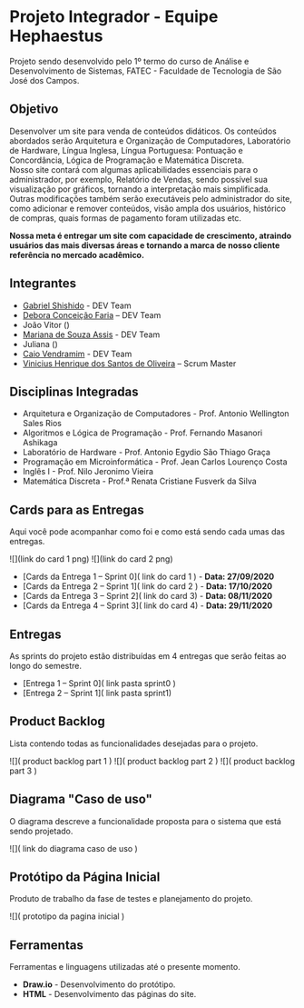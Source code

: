 # Projeto Integrador - Equipe Hephaestus
Projeto sendo desenvolvido pelo 1º termo do curso de Análise e Desenvolvimento de Sistemas, FATEC - Faculdade de Tecnologia de São José dos Campos.

## Objetivo
Desenvolver um site para venda de conteúdos didáticos. Os conteúdos abordados serão Arquitetura e Organização de Computadores, Laboratório de Hardware, Língua Inglesa, Língua Portuguesa: Pontuação e Concordância, Lógica de Programação e Matemática Discreta.  
Nosso site contará com algumas aplicabilidades essenciais para o administrador, por exemplo, Relatório de Vendas, sendo possível sua visualização por gráficos, tornando a interpretação mais simplificada. Outras modificações também serão executáveis pelo administrador do site, como adicionar e remover conteúdos, visão ampla dos usuários, histórico de compras, quais formas de pagamento foram utilizadas etc. 

**Nossa meta é entregar um site com capacidade de crescimento, atraindo usuários das mais diversas áreas e tornando a marca de nosso cliente referência no mercado acadêmico.**

## Integrantes
- [Gabriel Shishido](https://github.com/Gabriel-Shishido) - DEV Team
- [Debora Conceição Faria](https://github.com/deborafaria01) – DEV Team
- João Vitor ()
- [Mariana de Souza Assis](https://github.com/mariana299) - DEV Team
- Juliana ()
- [Caio Vendramim](https://github.com/Tsunoki) - DEV Team
- [Vinicius Henrique dos Santos de Oliveira](https://github.com/vinicius-hso) – Scrum Master

## Disciplinas Integradas
- Arquitetura e Organização de Computadores - Prof. Antonio Wellington Sales Rios   
- Algoritmos e Lógica de Programação - Prof. Fernando Masanori Ashikaga 
- Laboratório de Hardware - Prof. Antonio Egydio São Thiago Graça
- Programação em Microinformática - Prof. Jean Carlos Lourenço Costa
- Inglês I  - Prof. Nilo Jeronimo Vieira
- Matemática Discreta  -  Prof.ª Renata Cristiane Fusverk da  Silva

## Cards para as Entregas
Aqui você pode acompanhar como foi e como está sendo cada umas das entregas.

![](link do card 1 png)
![](link do card 2 png)

- [Cards da Entrega 1 – Sprint 0]( link do card 1 ) - **Data: 27/09/2020**
- [Cards da Entrega 2 – Sprint 1]( link do card 2 ) - **Data: 17/10/2020**
- [Cards da Entrega 3 – Sprint 2]( link do card 3) - **Data: 08/11/2020**
- [Cards da Entrega 4 – Sprint 3]( link do card 4) - **Data: 29/11/2020**

## Entregas
As sprints do projeto estão distribuídas em 4 entregas que serão feitas ao longo do semestre.

- [Entrega 1 – Sprint 0]( link pasta sprint0 )
- [Entrega 2 – Sprint 1]( link pasta sprint1)

## Product Backlog
Lista contendo todas as funcionalidades desejadas para o projeto.

![]( product backlog part 1 )
![]( product backlog part 2 )
![]( product backlog part 3 )

## Diagrama "Caso de uso"
O diagrama descreve a funcionalidade proposta para o sistema que está sendo projetado.

![]( link do diagrama caso de uso )

## Protótipo da Página Inicial
Produto de trabalho da fase de testes e planejamento do projeto.

![]( prototipo da pagina inicial )

## Ferramentas
Ferramentas e linguagens utilizadas até o presente momento.

- **Draw.io** - Desenvolvimento do protótipo.
- **HTML** - Desenvolvimento das páginas do site.

